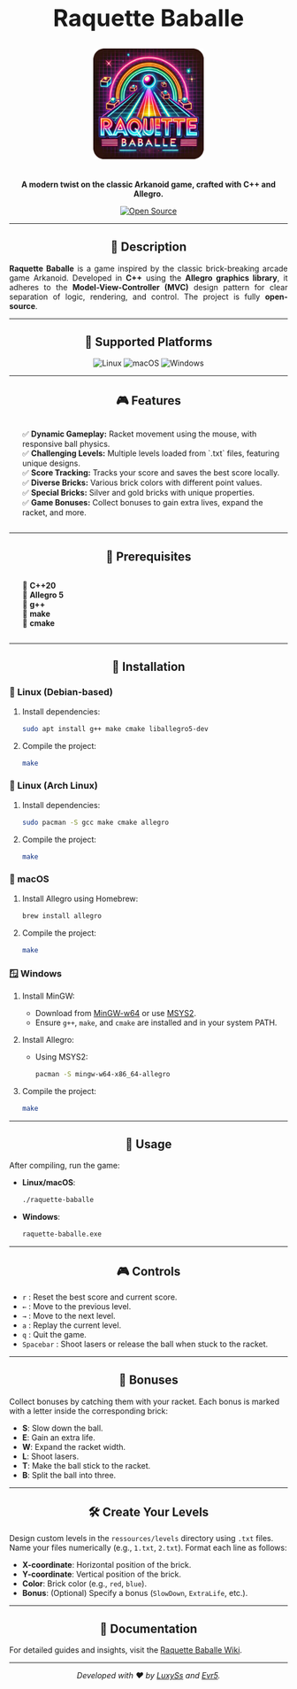 <!-- markdownlint-disable MD033 -->

<h1 align=center style="font-size: 3em; margin-bottom: 10px;">Raquette Baballe</h1>

<div align=center>
<img src="other/logo.png" alt="Logo Raquette Baballe" width="200" style="margin: 20px 0;">
<p><strong>A modern twist on the classic Arkanoid game, crafted with C++ and Allegro.</strong></p>
<a href="https://github.com/LuxySs-Evr5/RaquetteBaballe">
<img src="https://img.shields.io/badge/Open%20Source-%E2%9C%94-blue?style=for-the-badge" alt="Open Source">
</a>
</div>

---

<h2 align=center>📜 Description</h2>

<p style="max-width: 600px; text-align: justify;">
<strong>Raquette Baballe</strong> is a game inspired by the classic brick-breaking arcade game Arkanoid. Developed in <strong>C++</strong> using the <strong>Allegro graphics library</strong>, it adheres to the <strong>Model-View-Controller (MVC)</strong> design pattern for clear separation of logic, rendering, and control. The project is fully <strong>open-source</strong>.
</p>

---

<div align=center>

<h2>🌟 Supported Platforms</h2>

<img src="https://img.shields.io/badge/Linux-FCC624?style=for-the-badge&logo=linux&logoColor=black" alt="Linux" />
<img src="https://img.shields.io/badge/macOS-000000?style=for-the-badge&logo=apple&logoColor=white" alt="macOS" />
<img src="https://img.shields.io/badge/Windows-0078D6?style=for-the-badge&logo=windows&logoColor=white" alt="Windows" />

</div>

---

<h2 align=center>🎮 Features</h2>

<ul style="list-style-type: none; text-align: left; display: inline-block;">
  <li>✅ <strong>Dynamic Gameplay:</strong> Racket movement using the mouse, with responsive ball physics.</li>
  <li>✅ <strong>Challenging Levels:</strong> Multiple levels loaded from `.txt` files, featuring unique designs.</li>
  <li>✅ <strong>Score Tracking:</strong> Tracks your score and saves the best score locally.</li>
  <li>✅ <strong>Diverse Bricks:</strong> Various brick colors with different point values.</li>
  <li>✅ <strong>Special Bricks:</strong> Silver and gold bricks with unique properties.</li>
  <li>✅ <strong>Game Bonuses:</strong> Collect bonuses to gain extra lives, expand the racket, and more.</li>
</ul>

---

<h2 align=center>🔧 Prerequisites</h2>

<ul style="list-style-type: none; text-align: left; display: inline-block;">
  <li>🔹 <strong>C++20</strong></li>
  <li>🔹 <strong>Allegro 5</strong></li>
  <li>🔹 <strong>g++</strong></li>
  <li>🔹 <strong>make</strong></li>
  <li>🔹 <strong>cmake</strong></li>
</ul>

---

<h2 align=center>🚀 Installation</h2>

### 🐧 Linux (Debian-based)

1. Install dependencies:

    ```sh
    sudo apt install g++ make cmake liballegro5-dev
    ```

2. Compile the project:

    ```sh
    make
    ```

### 🐧 Linux (Arch Linux)

1. Install dependencies:

    ```sh
    sudo pacman -S gcc make cmake allegro
    ```

2. Compile the project:

    ```sh
    make
    ```

### 🍎 macOS

1. Install Allegro using Homebrew:

    ```sh
    brew install allegro
    ```

2. Compile the project:

    ```sh
    make
    ```

### 🪟 Windows

1. Install MinGW:
    - Download from [MinGW-w64](https://www.mingw-w64.org/) or use [MSYS2](https://www.msys2.org/).
    - Ensure `g++`, `make`, and `cmake` are installed and in your system PATH.
2. Install Allegro:
    - Using MSYS2:

      ```sh
      pacman -S mingw-w64-x86_64-allegro
      ```

3. Compile the project:

    ```sh
    make
    ```

---

<h2 align=center>🎲 Usage</h2>

After compiling, run the game:

- **Linux/macOS**:

    ```sh
    ./raquette-baballe
    ```

- **Windows**:

    ```cmd
    raquette-baballe.exe
    ```

---

<h2 align=center>🎮 Controls</h2>

- `r` : Reset the best score and current score.
- `←` : Move to the previous level.
- `→` : Move to the next level.
- `a` : Replay the current level.
- `q` : Quit the game.
- `Spacebar` : Shoot lasers or release the ball when stuck to the racket.

---

<h2 align=center>🎁 Bonuses </h2>

Collect bonuses by catching them with your racket. Each bonus is marked with a letter inside the corresponding brick:

- **S**: Slow down the ball.
- **E**: Gain an extra life.
- **W**: Expand the racket width.
- **L**: Shoot lasers.
- **T**: Make the ball stick to the racket.
- **B**: Split the ball into three.

---

<h2 align=center>🛠️ Create Your Levels</h2>

Design custom levels in the `ressources/levels` directory using `.txt` files. Name your files numerically (e.g., `1.txt`, `2.txt`). Format each line as follows:

- **X-coordinate**: Horizontal position of the brick.
- **Y-coordinate**: Vertical position of the brick.
- **Color**: Brick color (e.g., `red`, `blue`).
- **Bonus**: (Optional) Specify a bonus (`SlowDown`, `ExtraLife`, etc.).

---

<h2 align=center>📖 Documentation</h2>

For detailed guides and insights, visit the [Raquette Baballe Wiki](https://github.com/LuxySs-Evr5/RaquetteBaballe/wiki).

---

<p></p>

<div align=center>

_Developed with ❤️ by [LuxySs](https://github.com/LuxySs) and [Evr5](https://github.com/Evr5)._  

</div>

</div>
